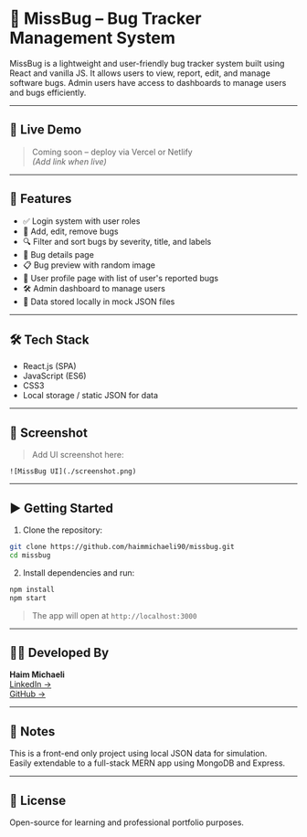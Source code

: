 
# 🐛 MissBug – Bug Tracker Management System

MissBug is a lightweight and user-friendly bug tracker system built using React and vanilla JS. It allows users to view, report, edit, and manage software bugs. Admin users have access to dashboards to manage users and bugs efficiently.

---

## 🚀 Live Demo

> Coming soon – deploy via Vercel or Netlify  
> *(Add link when live)*

---

## 🎯 Features

- ✅ Login system with user roles
- 🐞 Add, edit, remove bugs
- 🔍 Filter and sort bugs by severity, title, and labels
- 📄 Bug details page
- 📋 Bug preview with random image
- 🧑 User profile page with list of user's reported bugs
- 🛠 Admin dashboard to manage users
- 💾 Data stored locally in mock JSON files

---

## 🛠 Tech Stack

- React.js (SPA)
- JavaScript (ES6)
- CSS3
- Local storage / static JSON for data

---


## 📸 Screenshot

> Add UI screenshot here:

```
![MissBug UI](./screenshot.png)
```

---

## ▶️ Getting Started

1. Clone the repository:

```bash
git clone https://github.com/haimmichaeli90/missbug.git
cd missbug
```

2. Install dependencies and run:

```bash
npm install
npm start
```

> The app will open at `http://localhost:3000`

---

## 👨‍💻 Developed By

**Haim Michaeli**  
[LinkedIn →](https://www.linkedin.com/in/haim-michaeli-b1b75b246/)  
[GitHub →](https://github.com/haimmichaeli90)

---

## 📌 Notes

This is a front-end only project using local JSON data for simulation.  
Easily extendable to a full-stack MERN app using MongoDB and Express.

---

## 📃 License

Open-source for learning and professional portfolio purposes.
